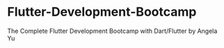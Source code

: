# Flutter-Development-Bootcamp
The Complete Flutter Development Bootcamp with Dart/Flutter by Angela Yu
